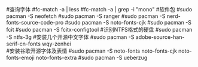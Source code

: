 #查询字体
#fc-match -a | less
#fc-match -a | grep -i "mono"
#软件包
#sudo pacman -S neofetch
#sudo pacman -S ranger
#sudo pacman -S nerd-fonts-source-code-pro
#sudo pacman -S noto-fonts-cjk
#sudo pacman -S fcit
#sudo pacman -S fcitx-configtool
#识别NTFS格式的硬盘
#sudo pacman -S ntfs-3g 
#安装几个开源中文字体
#sudo pacman -S adobe-source-han-serif-cn-fonts wqy-zenhei    
#安装谷歌开源字体及表情
#sudo pacman -S noto-fonts noto-fonts-cjk noto-fonts-emoji noto-fonts-extra
#sudo pacman -S ueberzug
